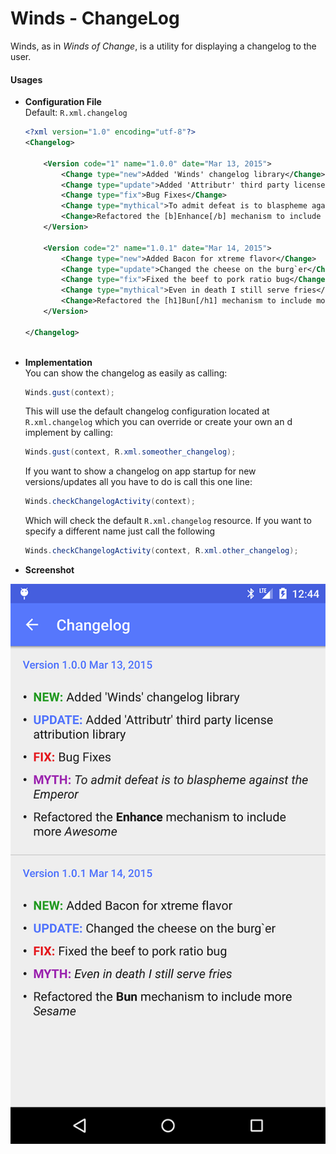 # Winds - ChangeLog

Winds, as in _Winds of Change_, is a utility for displaying a changelog to the user.

#### Usages

*	**Configuration File**  
Default: `R.xml.changelog`



	```xml
	<?xml version="1.0" encoding="utf-8"?>
	<Changelog>
	
	    <Version code="1" name="1.0.0" date="Mar 13, 2015">
	        <Change type="new">Added 'Winds' changelog library</Change>
	        <Change type="update">Added 'Attributr' third party license attribution library</Change>
	        <Change type="fix">Bug Fixes</Change>
	        <Change type="mythical">To admit defeat is to blaspheme against the Emperor</Change>
	        <Change>Refactored the [b]Enhance[/b] mechanism to include more [i]Awesome[/i]</Change>
	    </Version>
	
	    <Version code="2" name="1.0.1" date="Mar 14, 2015">
	        <Change type="new">Added Bacon for xtreme flavor</Change>
	        <Change type="update">Changed the cheese on the burg`er</Change>
	        <Change type="fix">Fixed the beef to pork ratio bug</Change>
	        <Change type="mythical">Even in death I still serve fries</Change>
	        <Change>Refactored the [h1]Bun[/h1] mechanism to include more [h2]Sesame[/h2]</Change>
	    </Version>
	
	</Changelog>
		
	```

* **Implementation**  
You can show the changelog as easily as calling:

	```java
	Winds.gust(context);
	```  
	
	This will use the default changelog configuration located at `R.xml.changelog` which you can override or create your own an d implement by calling:
	
	```java
	Winds.gust(context, R.xml.someother_changelog);
	```
	
 	If you want to show a changelog on app startup for new versions/updates all you have to do is call this one line:
 	
 	```java
 	Winds.checkChangelogActivity(context); 
 	```
 	
 	Which will check the default `R.xml.changelog` resource. If you want to specify a different name just call the following
 	
 	```java
 	Winds.checkChangelogActivity(context, R.xml.other_changelog);
 	```
 	
*	**Screenshot**

![Winds Screenshot](../art/winds_screen.png)
